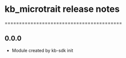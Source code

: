 # kb_microtrait release notes
=========================================

0.0.0
-----
* Module created by kb-sdk init
